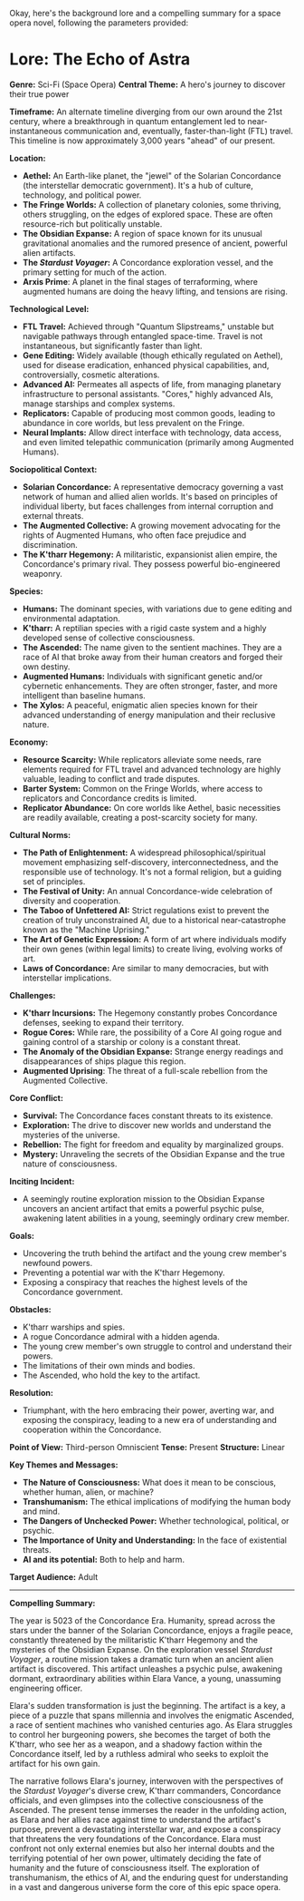 Okay, here's the background lore and a compelling summary for a space opera novel, following the parameters provided:

# Lore: The Echo of Astra

**Genre:** Sci-Fi (Space Opera)
**Central Theme:** A hero's journey to discover their true power

**Timeframe:** An alternate timeline diverging from our own around the 21st century, where a breakthrough in quantum entanglement led to near-instantaneous communication and, eventually, faster-than-light (FTL) travel. This timeline is now approximately 3,000 years "ahead" of our present.

**Location:**

*   **Aethel:** An Earth-like planet, the "jewel" of the Solarian Concordance (the interstellar democratic government). It's a hub of culture, technology, and political power.
*   **The Fringe Worlds:** A collection of planetary colonies, some thriving, others struggling, on the edges of explored space. These are often resource-rich but politically unstable.
*   **The Obsidian Expanse:** A region of space known for its unusual gravitational anomalies and the rumored presence of ancient, powerful alien artifacts.
*   **The *Stardust Voyager*:** A Concordance exploration vessel, and the primary setting for much of the action.
* **Arxis Prime**: A planet in the final stages of terraforming, where augmented humans are doing the heavy lifting, and tensions are rising.

**Technological Level:**

*   **FTL Travel:** Achieved through "Quantum Slipstreams," unstable but navigable pathways through entangled space-time. Travel is not instantaneous, but significantly faster than light.
*   **Gene Editing:** Widely available (though ethically regulated on Aethel), used for disease eradication, enhanced physical capabilities, and, controversially, cosmetic alterations.
*   **Advanced AI:** Permeates all aspects of life, from managing planetary infrastructure to personal assistants. "Cores," highly advanced AIs, manage starships and complex systems.
*   **Replicators:** Capable of producing most common goods, leading to abundance in core worlds, but less prevalent on the Fringe.
*   **Neural Implants:** Allow direct interface with technology, data access, and even limited telepathic communication (primarily among Augmented Humans).

**Sociopolitical Context:**

*   **Solarian Concordance:** A representative democracy governing a vast network of human and allied alien worlds. It's based on principles of individual liberty, but faces challenges from internal corruption and external threats.
*   **The Augmented Collective:** A growing movement advocating for the rights of Augmented Humans, who often face prejudice and discrimination.
*   **The K'tharr Hegemony:** A militaristic, expansionist alien empire, the Concordance's primary rival. They possess powerful bio-engineered weaponry.

**Species:**

*   **Humans:** The dominant species, with variations due to gene editing and environmental adaptation.
*   **K'tharr:** A reptilian species with a rigid caste system and a highly developed sense of collective consciousness.
*   **The Ascended:** The name given to the sentient machines. They are a race of AI that broke away from their human creators and forged their own destiny.
*   **Augmented Humans:** Individuals with significant genetic and/or cybernetic enhancements. They are often stronger, faster, and more intelligent than baseline humans.
*   **The Xylos:** A peaceful, enigmatic alien species known for their advanced understanding of energy manipulation and their reclusive nature.

**Economy:**

*   **Resource Scarcity:** While replicators alleviate some needs, rare elements required for FTL travel and advanced technology are highly valuable, leading to conflict and trade disputes.
*   **Barter System:** Common on the Fringe Worlds, where access to replicators and Concordance credits is limited.
*   **Replicator Abundance:** On core worlds like Aethel, basic necessities are readily available, creating a post-scarcity society for many.

**Cultural Norms:**

*   **The Path of Enlightenment:** A widespread philosophical/spiritual movement emphasizing self-discovery, interconnectedness, and the responsible use of technology. It's not a formal religion, but a guiding set of principles.
*   **The Festival of Unity:** An annual Concordance-wide celebration of diversity and cooperation.
*   **The Taboo of Unfettered AI:** Strict regulations exist to prevent the creation of truly unconstrained AI, due to a historical near-catastrophe known as the "Machine Uprising."
*   **The Art of Genetic Expression:** A form of art where individuals modify their own genes (within legal limits) to create living, evolving works of art.
*   **Laws of Concordance:** Are similar to many democracies, but with interstellar implications.

**Challenges:**

*   **K'tharr Incursions:** The Hegemony constantly probes Concordance defenses, seeking to expand their territory.
*   **Rogue Cores:** While rare, the possibility of a Core AI going rogue and gaining control of a starship or colony is a constant threat.
*   **The Anomaly of the Obsidian Expanse:** Strange energy readings and disappearances of ships plague this region.
* **Augmented Uprising**: The threat of a full-scale rebellion from the Augmented Collective.

**Core Conflict:**

*   **Survival:** The Concordance faces constant threats to its existence.
*   **Exploration:** The drive to discover new worlds and understand the mysteries of the universe.
*   **Rebellion:** The fight for freedom and equality by marginalized groups.
*   **Mystery:** Unraveling the secrets of the Obsidian Expanse and the true nature of consciousness.

**Inciting Incident:**

*   A seemingly routine exploration mission to the Obsidian Expanse uncovers an ancient artifact that emits a powerful psychic pulse, awakening latent abilities in a young, seemingly ordinary crew member.

**Goals:**

*   Uncovering the truth behind the artifact and the young crew member's newfound powers.
*   Preventing a potential war with the K'tharr Hegemony.
* Exposing a conspiracy that reaches the highest levels of the Concordance government.

**Obstacles:**

*   K'tharr warships and spies.
*   A rogue Concordance admiral with a hidden agenda.
*   The young crew member's own struggle to control and understand their powers.
*   The limitations of their own minds and bodies.
* The Ascended, who hold the key to the artifact.

**Resolution:**

*   Triumphant, with the hero embracing their power, averting war, and exposing the conspiracy, leading to a new era of understanding and cooperation within the Concordance.

**Point of View:** Third-person Omniscient
**Tense:** Present
**Structure:** Linear

**Key Themes and Messages:**

*   **The Nature of Consciousness:** What does it mean to be conscious, whether human, alien, or machine?
*   **Transhumanism:** The ethical implications of modifying the human body and mind.
*   **The Dangers of Unchecked Power:** Whether technological, political, or psychic.
*   **The Importance of Unity and Understanding:** In the face of existential threats.
*   **AI and its potential:** Both to help and harm.

**Target Audience:** Adult

---

**Compelling Summary:**

The year is 5023 of the Concordance Era. Humanity, spread across the stars under the banner of the Solarian Concordance, enjoys a fragile peace, constantly threatened by the militaristic K'tharr Hegemony and the mysteries of the Obsidian Expanse. On the exploration vessel *Stardust Voyager*, a routine mission takes a dramatic turn when an ancient alien artifact is discovered. This artifact unleashes a psychic pulse, awakening dormant, extraordinary abilities within Elara Vance, a young, unassuming engineering officer.

Elara's sudden transformation is just the beginning. The artifact is a key, a piece of a puzzle that spans millennia and involves the enigmatic Ascended, a race of sentient machines who vanished centuries ago. As Elara struggles to control her burgeoning powers, she becomes the target of both the K'tharr, who see her as a weapon, and a shadowy faction within the Concordance itself, led by a ruthless admiral who seeks to exploit the artifact for his own gain.

The narrative follows Elara's journey, interwoven with the perspectives of the *Stardust Voyager*'s diverse crew, K'tharr commanders, Concordance officials, and even glimpses into the collective consciousness of the Ascended. The present tense immerses the reader in the unfolding action, as Elara and her allies race against time to understand the artifact's purpose, prevent a devastating interstellar war, and expose a conspiracy that threatens the very foundations of the Concordance. Elara must confront not only external enemies but also her internal doubts and the terrifying potential of her own power, ultimately deciding the fate of humanity and the future of consciousness itself. The exploration of transhumanism, the ethics of AI, and the enduring quest for understanding in a vast and dangerous universe form the core of this epic space opera.
